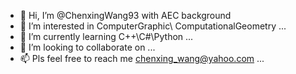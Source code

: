 - 👋 Hi, I’m @ChenxingWang93 with AEC background
- 👀 I’m interested in ComputerGraphic\ ComputationalGeometry ...
- 🌱 I’m currently learning C++\C#\Python ...
- 💞️ I’m looking to collaborate on ...
- 📫 Pls feel free to reach me chenxing_wang@yahoo.com ...

<!---
ChenxingWang93/ChenxingWang93 is a ✨ special ✨ repository because its `README.md` (this file) appears on your GitHub profile.
You can click the Preview link to take a look at your changes.
--->
